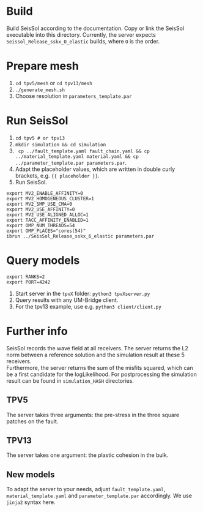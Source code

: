 # Build
Build SeisSol according to the documentation.  Copy or link the SeisSol executable
 into this directory.  Currently, the server expects `Seissol_Release_sskx_O_elastic` 
builds, where `O` is the order. 

# Prepare mesh
1. `cd tpv5/mesh` or `cd tpv13/mesh`
2. `./generate_mesh.sh`
3. Choose resolution in `parameters_template.par`

# Run SeisSol

1. `cd tpv5 # or tpv13`
2. `mkdir simulation && cd simulation`
3. ` cp ../fault_template.yaml fault_chain.yaml && cp ../material_template.yaml material.yaml && cp ../parameter_template.par parameters.par`.
4. Adapt the placeholder values, which are written in double curly brackets, e.g. `{{ placeholder }}`.
5. Run SeisSol.

```
export MV2_ENABLE_AFFINITY=0
export MV2_HOMOGENEOUS_CLUSTER=1
export MV2_SMP_USE_CMA=0
export MV2_USE_AFFINITY=0
export MV2_USE_ALIGNED_ALLOC=1
export TACC_AFFINITY_ENABLED=1
export OMP_NUM_THREADS=54
export OMP_PLACES="cores(54)"
ibrun ../SeisSol_Release_sskx_6_elastic parameters.par
```

# Query models 
```
export RANKS=2
export PORT=4242
```
1. Start server in the `tpvX` folder: `python3 tpvXserver.py`
2. Query results with any UM-Bridge client.
3. For the tpv13 example, use e.g. `python3 client/client.py`

# Further info
SeisSol records the wave field at all receivers.  The server returns the L2 norm 
between a reference solution and the simulation result at these 5 receivers.  
Furthermore, the server returns the sum of the misfits squared, which can be a 
first candidate for the logLikelihood.
For postprocessing the simulation result can be found in `simulation_HASH` directories.

## TPV5
The server takes three arguments: the pre-stress in the three square patches on the fault.

## TPV13
The server takes one argument: the plastic cohesion in the bulk.

## New models
To adapt the server to your needs, adjust `fault_template.yaml`, `material_template.yaml`
and `parameter_template.par`  accordingly. We use `jinja2` syntax here.

